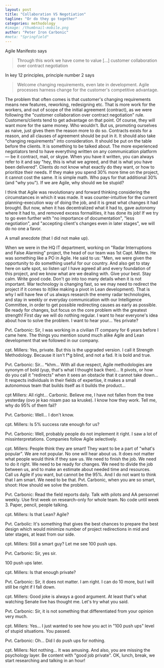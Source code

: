 ```yaml
---
layout: post
title: "Collaboration VS Negotiation"
tagline: "Or do they go together"
categories: methodology
#image: /thumbnail-mobile.png
author: "Peter Iron Carbonic"
#meta: "Springfield"
---
```


Agile Manifesto says

>Through this work we have come to value [...] customer collaboration over contract negotiation

In key 12 principles, principle number 2 says

>Welcome changing requirements, even late in development. Agile processes harness change for the customer's competitive advantage.

The problem that often comes is that customer's changing requirements means new features, reworking, redesigning etc. That is more work for the workers, and out of scope of the initial agreement (contract), as we were following the "customer collaboration over contract negotiation" rule. Customers/clients tend to get advantage on that point. Of course, they will want more for the same money. Who wouldn't. But us, promoting ourselves as naive, just gives them the reason more to do so. Contracts exists for a reason, and all clauses of agreement should be put in it. It should also take "changing requirements" into consideration. It should be put on the table before the clients. It is something to be talked about. The more experienced negotiators tend to have everything written on any communication platform — be it contract, mail, or skype. When you have it written, you can always refer to it and say "hey, this is what we agreed, and that is what you have been delivered". Clients do not know what exactly do they want, or how to prioritize their needs. If they make you spend 30% more time on the project, it cannot cost the same. It is simple math. Who pays for that additional 30% (and "why you"). If we are Agile, why should we be stupid?

I think that Agile was revolutionary and forward thinking considering the circumstances in which it was made. It was counter-intuitive for the current planning-execution way of doing the job, and it is great what changes it had brought. But now, when it has decentralized what it had to, gave autonomy where it had to, and removed excess formalities, it has done its job! If we try to go even further with "no importance of documentation", "less negotiation", and "accepting client's changes even in later stages", we will do no one a favor.

A small anecdote (that I did not make up).

When we were in the HQ IT department, working on "Radar Interruptions and False Alarming" project, the head of our team was 1st Capt. Millers. He was something like a PO in Agile. He said to us: "Men, we were given the opportunity to do something useful for our country. And also get to stay here on safe spot, so listen up! I have agreed all and every foundation of this project, and we know what are we dealing with. Give your best. Stay calm. Write good code. Don't go into too many details when it is not important. War technology is changing fast, so we may need to redirect the project if it comes to it(like making a pivot in Lean development). That is why I will have few of us always research the enemy radar technologies, and stay in weekly or everyday communication with our Intelligence Committee, in order to get possible redirecting causes as early as possible. Be ready for changes, but focus on the core problem with the greatest strength! First day we will do nothing regular. I want to hear everyone's idea about how to solve the problem. I want to hear your... Yes private?

Pvt. Carbonic: Sir, I was working in a civilian IT company for 6 years before I came here. The things you mention sound much alike Agile and Lean development that we followed in our company.

cpt. Millers: Yes, private. But this is the upgraded version. I call it Strength Methodology. Because it isn't f*g blind, and not a fad. It is bold and true.

Pvt. Carbonic: Sir... *khm... With all due respect, Agile methodologies are synonym of bold (yup, that's what I thought back then)... It pivots, or how do you call it "redirects" when it sees an obstacle that it cannot take down... It respects individuals in their fields of expertise, it makes a small autonomous team that builds itself as it builds the product...

cpt Millers: All right... Carbonic. Believe me, I have not fallen from the tree yesterday (ovo je kao nisam pao sa kruske). I know how they work. Tell me, why do 95% of them fail?

Pvt. Carbonic: Well... I don't know.

cpt. Millers: Is 5% success rate enough for us?

Pvt. Carbonic: Well, probably people do not implement it right. I saw a lot of missinterpretations. Companies follow Agile selectively. 

cpt. Millers: People think they are smart! They want to be a part of "what's popular". We are not popular. No one will hear about us. It does not matter what people would think if they saw us. We need to finish the job. We need to do it right. We need to be ready for changes. We need to divide the job between us, and to make an estimate about needed time and resources. Call us Agile if you want, but cannot be the 95%. And I do not want to think that I am smart. We need to be that. Pvt. Carbonic, when you are so smart, shoot: How should we solve the problem.

Pvt. Carbonic: Read the field reports daily. Talk with pilots and AA personnel weekly. Use first week on research-only for whole team. No code until week 3. Paper, pencil, people talking.

cpt. Millers: Is that Lean? Agile?

Pvt. Carbolic: It's something that gives the best chances to prepare the best design which would minimize number of project redirections in mid and later stages, at least from our side.

cpt. Millers: Still a smart guy? Let me see 100 push ups.

Pvt. Carbonic: Sir, yes sir.

100 push ups later.

cpt. Millers: Is that enough private?

Pvt. Carbonic: Sir, it does not matter. I am right. I can do 10 more, but I will still be right if I fall down.

cpt. Millers: Good joke is always a good argument. At least that's what watching Senate live has thought me. Let's try what you said.

Pvt. Carbonic: Sir, it is not something that differentiated from your opinion very much.

cpt. Millers: Yes... I just wanted to see how you act in "100 push ups" level of stupid situations. You passed.

Pvt. Carbonic: Oh... Did I do push ups for nothing.

cpt. Millers: Not nothing... It was amusing. And also, you are missing the psychology layer. Be content with "good job private". OK, lunch, break, we start researching and talking in an hour!
